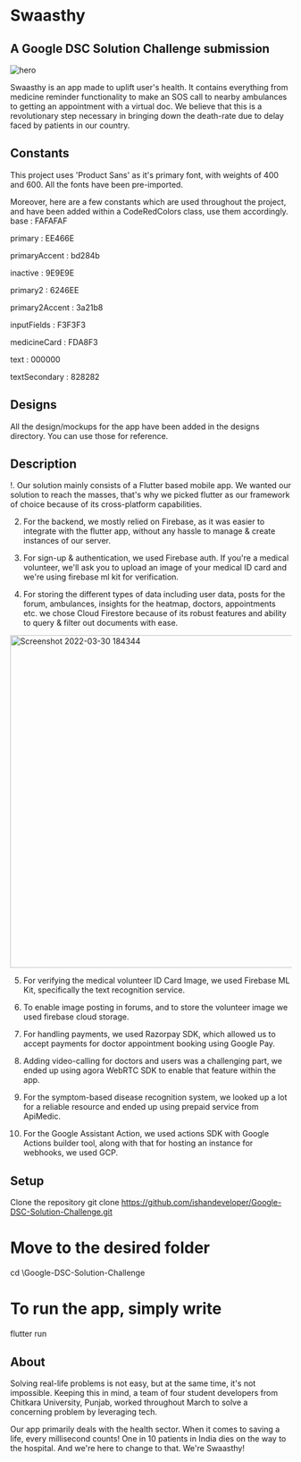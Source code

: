 # Swaasthy
## A Google DSC Solution Challenge submission

![hero](https://user-images.githubusercontent.com/65770068/160841669-96839e12-d502-4c8d-b44a-1101f32cd508.png)

Swaasthy is an app made to uplift user's health. It contains everything from medicine reminder functionality to make an SOS call to nearby ambulances to getting an appointment with a virtual doc. We believe that this is a revolutionary step necessary in bringing down the death-rate due to delay faced by patients in our country.

## Constants
This project uses 'Product Sans' as it's primary font, with weights of 400 and 600. All the fonts have been pre-imported.

Moreover, here are a few constants which are used throughout the project, and have been added within a CodeRedColors class, use them accordingly.
base            : FAFAFAF

primary         : EE466E

primaryAccent   : bd284b

inactive        : 9E9E9E

primary2        : 6246EE

primary2Accent  : 3a21b8

inputFields     : F3F3F3

medicineCard    : FDA8F3

text            : 000000

textSecondary   : 828282

## Designs
All the design/mockups for the app have been added in the designs directory. You can use those for reference.

## Description
!. Our solution mainly consists of a Flutter based mobile app. We wanted our solution to reach the masses, that's why we picked flutter as our framework of choice because of its cross-platform capabilities.

2. For the backend, we mostly relied on Firebase, as it was easier to integrate with the flutter app, without any hassle to manage & create instances of our server.

3. For sign-up & authentication, we used Firebase auth. If you're a medical volunteer, we'll ask you to upload an image of your medical ID card and we're using firebase ml kit for verification.

4. For storing the different types of data including user data, posts for the forum, ambulances, insights for the heatmap, doctors, appointments etc. we chose Cloud Firestore because of its robust features and ability to query & filter out documents with ease.

<img width="595" alt="Screenshot 2022-03-30 184344" src="https://user-images.githubusercontent.com/65770068/160843290-a6d03616-bf31-40a1-bcf6-b7bdc0bfb1cb.png">


5. For verifying the medical volunteer ID Card Image, we used Firebase ML Kit, specifically the text recognition service.

6. To enable image posting in forums, and to store the volunteer image we used firebase cloud storage.

7. For handling payments, we used Razorpay SDK, which allowed us to accept payments for doctor appointment booking using Google Pay.

8. Adding video-calling for doctors and users was a challenging part, we ended up using agora WebRTC SDK to enable that feature within the app.

9. For the symptom-based disease recognition system, we looked up a lot for a reliable resource and ended up using prepaid service from ApiMedic.

10. For the Google Assistant Action, we used actions SDK with Google Actions builder tool, along with that for hosting an instance for webhooks, we used GCP.

## Setup
Clone the repository
git clone https://github.com/ishandeveloper/Google-DSC-Solution-Challenge.git

# Move to the desired folder
cd \Google-DSC-Solution-Challenge

# To run the app, simply write
flutter run

## About
Solving real-life problems is not easy, but at the same time, it's not impossible. Keeping this in mind, a team of four student developers from Chitkara University, Punjab, worked throughout March to solve a concerning problem by leveraging tech.

Our app primarily deals with the health sector. When it comes to saving a life, every millisecond counts! One in 10 patients in India dies on the way to the hospital. And we're here to change to that. We're Swaasthy!


